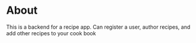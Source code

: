 # About

This is a backend for a recipe app.
Can register a user, author recipes, and add other recipes to your cook book
